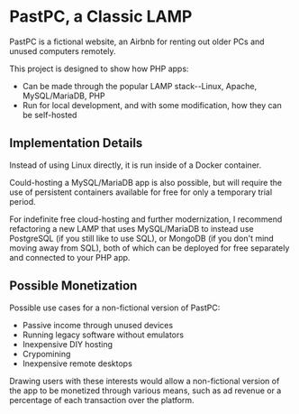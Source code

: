 # PastPC, a Classic LAMP

PastPC is a fictional website, an Airbnb for renting out older PCs and unused computers remotely.

This project is designed to show how PHP apps:
- Can be made through the popular LAMP stack--Linux, Apache, MySQL/MariaDB, PHP
- Run for local development, and with some modification, how they can be self-hosted

## Implementation Details

Instead of using Linux directly, it is run inside of a Docker container.

Could-hosting a MySQL/MariaDB app is also possible, but will require the use of persistent containers available for free for only a temporary trial period.

For indefinite free cloud-hosting and further modernization, I recommend refactoring a new LAMP that uses MySQL/MariaDB to instead use PostgreSQL (if you still like to use SQL), or MongoDB (if you don't mind moving away from SQL), both of which can be deployed for free separately and connected to your PHP app.

## Possible Monetization

Possible use cases for a non-fictional version of PastPC:
- Passive income through unused devices
- Running legacy software without emulators
- Inexpensive DIY hosting
- Crypomining
- Inexpensive remote desktops

Drawing users with these interests would allow a non-fictional version of the app to be monetized through various means, such as ad revenue or a percentage of each transaction over the platform.

